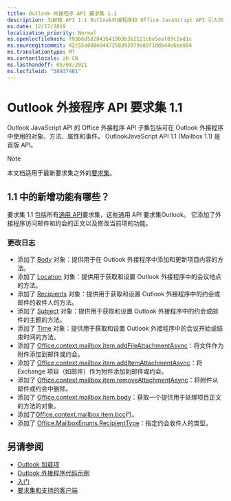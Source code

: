 ```yaml
---
title: Outlook 外接程序 API 要求集 1.1
description: 为邮箱 API 1.1 Outlook外接程序和 Office JavaScript API 引入的功能和 API。
ms.date: 12/17/2019
localization_priority: Normal
ms.openlocfilehash: f93b6d582043641903b362121c6e5eaf89c2ad1c
ms.sourcegitcommit: 42c55a8d8e0447258393979a09f1ddb44c6be884
ms.translationtype: MT
ms.contentlocale: zh-CN
ms.lasthandoff: 09/08/2021
ms.locfileid: "58937481"
---
```

# <a name="outlook-add-in-api-requirement-set-11"></a>Outlook 外接程序 API 要求集 1.1

Outlook JavaScript API 的 Office 外接程序 API 子集包括可在 Outlook 外接程序中使用的对象、方法、属性和事件。 OutlookJavaScript API 1.1 (Mailbox 1.1) 是首版 API。

> [!NOTE]
> 本文档适用于最新要求集之外的[要求集](../../requirement-sets/outlook-api-requirement-sets.md)。

## <a name="whats-new-in-11"></a>1.1 中的新增功能有哪些？

要求集 1.1 包括所有[通用 API](../../requirement-sets/office-add-in-requirement-sets.md)要求集，这些通用 API 要求集Outlook。 它添加了外接程序访问邮件和约会的正文以及修改当前项的功能。

### <a name="change-log"></a>更改日志

- 添加了 [Body](/javascript/api/outlook/office.body?view=outlook-js-1.1&preserve-view=true) 对象：提供用于在 Outlook 外接程序中添加和更新项目内容的方法。
- 添加了 [Location](/javascript/api/outlook/office.location?view=outlook-js-1.1&preserve-view=true) 对象：提供用于获取和设置 Outlook 外接程序中的会议地点的方法。
- 添加了 [Recipients](/javascript/api/outlook/office.recipients?view=outlook-js-1.1&preserve-view=true) 对象：提供用于获取和设置 Outlook 外接程序中的约会或邮件的收件人的方法。
- 添加了 [Subject](/javascript/api/outlook/office.subject?view=outlook-js-1.1&preserve-view=true) 对象：提供用于获取和设置 Outlook 外接程序中的约会或邮件的主题的方法。
- 添加了 [Time](/javascript/api/outlook/office.time?view=outlook-js-1.1&preserve-view=true) 对象：提供用于获取和设置 Outlook 外接程序中的会议开始或结束时间的方法。
- 添加了 [Office.context.mailbox.item.addFileAttachmentAsync](office.context.mailbox.item.md#methods)：将文件作为附件添加到邮件或约会。
- 添加了 [Office.context.mailbox.item.addItemAttachmentAsync](office.context.mailbox.item.md#methods)：将 Exchange 项目（如邮件）作为附件添加到邮件或约会。
- 添加了 [Office.context.mailbox.item.removeAttachmentAsync](office.context.mailbox.item.md#methods)：将附件从邮件或约会中删除。
- 添加了 [Office.context.mailbox.item.body](office.context.mailbox.item.md#properties)：获取一个提供用于处理项目正文的方法的对象。
- 添加了[Office.context.mailbox.item.bcc](office.context.mailbox.item.md#properties)行。
- 添加了 [Office.MailboxEnums.RecipientType](/javascript/api/outlook/office.mailboxenums.recipienttype?view=outlook-js-1.1&preserve-view=true)：指定约会收件人的类型。

## <a name="see-also"></a>另请参阅

- [Outlook 加载项](../../../outlook/outlook-add-ins-overview.md)
- [Outlook 外接程序代码示例](https://developer.microsoft.com/outlook/gallery/?filterBy=Outlook,Samples,Add-ins)
- [入门](../../../quickstarts/outlook-quickstart.md)
- [要求集和支持的客户端](../../requirement-sets/outlook-api-requirement-sets.md)
